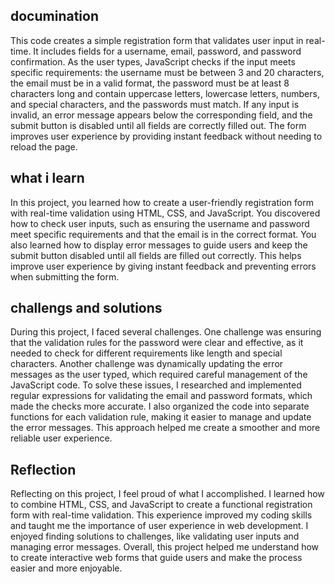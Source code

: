 ## documination
This code creates a simple registration form that validates user input in real-time. It includes fields for a username, email, password, and password confirmation. As the user types, JavaScript checks if the input meets specific requirements: the username must be between 3 and 20 characters, the email must be in a valid format, the password must be at least 8 characters long and contain uppercase letters, lowercase letters, numbers, and special characters, and the passwords must match. If any input is invalid, an error message appears below the corresponding field, and the submit button is disabled until all fields are correctly filled out. The form improves user experience by providing instant feedback without needing to reload the page.

## what i learn
In this project, you learned how to create a user-friendly registration form with real-time validation using HTML, CSS, and JavaScript. You discovered how to check user inputs, such as ensuring the username and password meet specific requirements and that the email is in the correct format. You also learned how to display error messages to guide users and keep the submit button disabled until all fields are filled out correctly. This helps improve user experience by giving instant feedback and preventing errors when submitting the form.

## challengs and solutions
During this project, I faced several challenges. One challenge was ensuring that the validation rules for the password were clear and effective, as it needed to check for different requirements like length and special characters. Another challenge was dynamically updating the error messages as the user typed, which required careful management of the JavaScript code. To solve these issues, I researched and implemented regular expressions for validating the email and password formats, which made the checks more accurate. I also organized the code into separate functions for each validation rule, making it easier to manage and update the error messages. This approach helped me create a smoother and more reliable user experience.

## Reflection 
Reflecting on this project, I feel proud of what I accomplished. I learned how to combine HTML, CSS, and JavaScript to create a functional registration form with real-time validation. This experience improved my coding skills and taught me the importance of user experience in web development. I enjoyed finding solutions to challenges, like validating user inputs and managing error messages. Overall, this project helped me understand how to create interactive web forms that guide users and make the process easier and more enjoyable.

